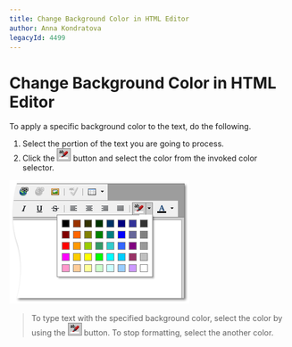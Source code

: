 ```yaml
---
title: Change Background Color in HTML Editor
author: Anna Kondratova
legacyId: 4499
---
```

# Change Background Color in HTML Editor
To apply a specific background color to the text, do the following.
1. Select the portion of the text you are going to process.
2. Click the ![ASPxHtmlEditor-Buttons-BackColor](../../../images/img7422.png) button and select the color from the invoked color selector.

![ASPxHtmlEditor-WorkingWithText-BackColorDialog](../../../images/img7423.png)

> To type text with the specified background color, select the color by using the ![ASPxHtmlEditor-Buttons-BackColor](../../../images/img7422.png) button. To stop formatting, select the another color.